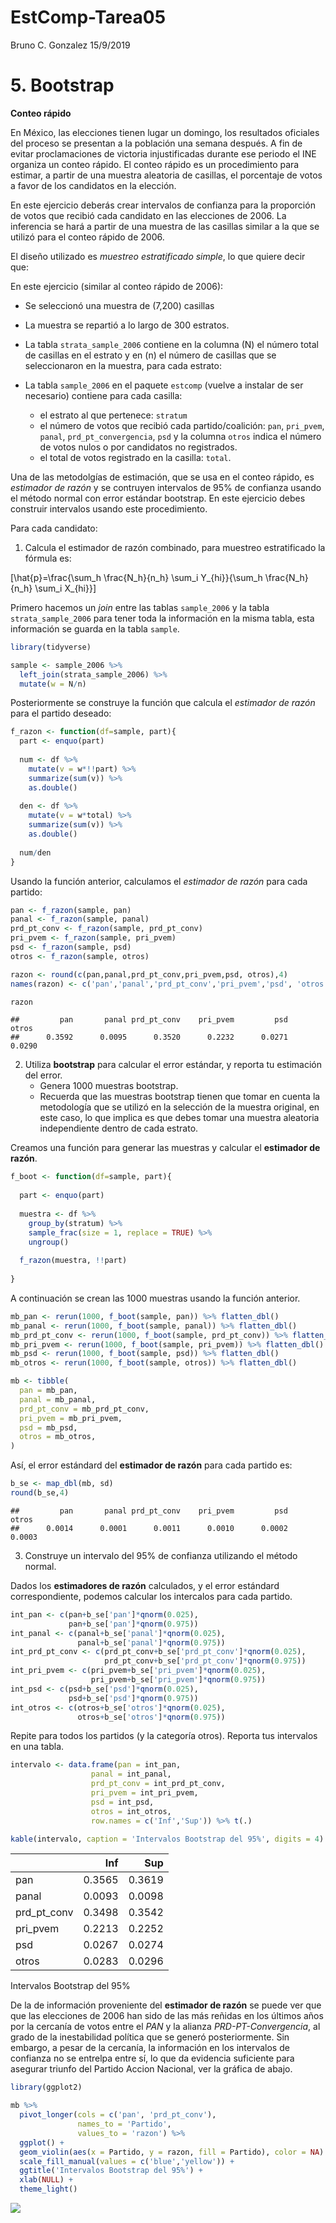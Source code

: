 EstComp-Tarea05
================
Bruno C. Gonzalez
15/9/2019

# 5\. Bootstrap

**Conteo rápido**

En México, las elecciones tienen lugar un domingo, los resultados
oficiales del proceso se presentan a la población una semana después. A
fin de evitar proclamaciones de victoria injustificadas durante ese
periodo el INE organiza un conteo rápido. El conteo rápido es un
procedimiento para estimar, a partir de una muestra aleatoria de
casillas, el porcentaje de votos a favor de los candidatos en la
elección.

En este ejercicio deberás crear intervalos de confianza para la
proporción de votos que recibió cada candidato en las elecciones de
2006. La inferencia se hará a partir de una muestra de las casillas
similar a la que se utilizó para el conteo rápido de 2006.

El diseño utilizado es *muestreo estratificado simple*, lo que quiere
decir que:

En este ejercicio (similar al conteo rápido de 2006):

  - Se seleccionó una muestra de \(7,200\) casillas

  - La muestra se repartió a lo largo de 300 estratos.

  - La tabla `strata_sample_2006` contiene en la columna \(N\) el número
    total de casillas en el estrato y en \(n\) el número de casillas que
    se seleccionaron en la muestra, para cada estrato:

  - La tabla `sample_2006` en el paquete `estcomp` (vuelve a instalar de
    ser necesario) contiene para cada casilla:
    
      - el estrato al que pertenece: `stratum`
      - el número de votos que recibió cada partido/coalición: `pan`,
        `pri_pvem`, `panal`, `prd_pt_convergencia`, `psd` y la columna
        `otros` indica el número de votos nulos o por candidatos no
        registrados.
      - el total de votos registrado en la casilla: `total`.

Una de las metodolgías de estimación, que se usa en el conteo rápido, es
*estimador de razón* y se contruyen intervalos de 95% de confianza
usando el método normal con error estándar bootstrap. En este ejercicio
debes construir intervalos usando este procedimiento.

Para cada candidato:

1.  Calcula el estimador de razón combinado, para muestreo estratificado
    la fórmula
es:

\[\hat{p}=\frac{\sum_h \frac{N_h}{n_h} \sum_i Y_{hi}}{\sum_h \frac{N_h}{n_h} \sum_i X_{hi}}\]

Primero hacemos un *join* entre las tablas `sample_2006` y la tabla
`strata_sample_2006` para tener toda la información en la misma tabla,
esta información se guarda en la tabla `sample`.

``` r
library(tidyverse)

sample <- sample_2006 %>% 
  left_join(strata_sample_2006) %>% 
  mutate(w = N/n)
```

Posteriormente se construye la función que calcula el *estimador de
razón* para el partido deseado:

``` r
f_razon <- function(df=sample, part){
  part <- enquo(part)
  
  num <- df %>%
    mutate(v = w*!!part) %>% 
    summarize(sum(v)) %>% 
    as.double()  
  
  den <- df %>%
    mutate(v = w*total) %>% 
    summarize(sum(v)) %>% 
    as.double()
  
  num/den
}
```

Usando la función anterior, calculamos el *estimador de razón* para cada
partido:

``` r
pan <- f_razon(sample, pan)
panal <- f_razon(sample, panal)
prd_pt_conv <- f_razon(sample, prd_pt_conv)
pri_pvem <- f_razon(sample, pri_pvem)
psd <- f_razon(sample, psd)
otros <- f_razon(sample, otros)

razon <- round(c(pan,panal,prd_pt_conv,pri_pvem,psd, otros),4)
names(razon) <- c('pan','panal','prd_pt_conv','pri_pvem','psd', 'otros')

razon
```

    ##         pan       panal prd_pt_conv    pri_pvem         psd       otros 
    ##      0.3592      0.0095      0.3520      0.2232      0.0271      0.0290

2.  Utiliza **bootstrap** para calcular el error estándar, y reporta tu
    estimación del error.
      - Genera 1000 muestras bootstrap.
      - Recuerda que las muestras bootstrap tienen que tomar en cuenta
        la metodología que se utilizó en la selección de la muestra
        original, en este caso, lo que implica es que debes tomar una
        muestra aleatoria independiente dentro de cada estrato.

Creamos una función para generar las muestras y calcular el **estimador
de razón**.

``` r
f_boot <- function(df=sample, part){
  
  part <- enquo(part)
  
  muestra <- df %>% 
    group_by(stratum) %>%
    sample_frac(size = 1, replace = TRUE) %>% 
    ungroup()
  
  f_razon(muestra, !!part)
  
}
```

A continuación se crean las 1000 muestras usando la función anterior.

``` r
mb_pan <- rerun(1000, f_boot(sample, pan)) %>% flatten_dbl()
mb_panal <- rerun(1000, f_boot(sample, panal)) %>% flatten_dbl()
mb_prd_pt_conv <- rerun(1000, f_boot(sample, prd_pt_conv)) %>% flatten_dbl()
mb_pri_pvem <- rerun(1000, f_boot(sample, pri_pvem)) %>% flatten_dbl()
mb_psd <- rerun(1000, f_boot(sample, psd)) %>% flatten_dbl()
mb_otros <- rerun(1000, f_boot(sample, otros)) %>% flatten_dbl()

mb <- tibble(
  pan = mb_pan,
  panal = mb_panal,
  prd_pt_conv = mb_prd_pt_conv,
  pri_pvem = mb_pri_pvem,
  psd = mb_psd,
  otros = mb_otros,
)
```

Así, el error estándard del **estimador de razón** para cada partido es:

``` r
b_se <- map_dbl(mb, sd)
round(b_se,4)
```

    ##         pan       panal prd_pt_conv    pri_pvem         psd       otros 
    ##      0.0014      0.0001      0.0011      0.0010      0.0002      0.0003

3.  Construye un intervalo del 95% de confianza utilizando el método
    normal.

Dados los **estimadores de razón** calculados, y el error estándard
correspondiente, podemos calcular los intercalos para cada partido.

``` r
int_pan <- c(pan+b_se['pan']*qnorm(0.025),
             pan+b_se['pan']*qnorm(0.975))
int_panal <- c(panal+b_se['panal']*qnorm(0.025),
               panal+b_se['panal']*qnorm(0.975))
int_prd_pt_conv <- c(prd_pt_conv+b_se['prd_pt_conv']*qnorm(0.025),
                     prd_pt_conv+b_se['prd_pt_conv']*qnorm(0.975))
int_pri_pvem <- c(pri_pvem+b_se['pri_pvem']*qnorm(0.025),
                  pri_pvem+b_se['pri_pvem']*qnorm(0.975))
int_psd <- c(psd+b_se['psd']*qnorm(0.025),
             psd+b_se['psd']*qnorm(0.975))
int_otros <- c(otros+b_se['otros']*qnorm(0.025),
               otros+b_se['otros']*qnorm(0.975))
```

Repite para todos los partidos (y la categoría otros). Reporta tus
intervalos en una tabla.

``` r
intervalo <- data.frame(pan = int_pan,
                  panal = int_panal,
                  prd_pt_conv = int_prd_pt_conv,
                  pri_pvem = int_pri_pvem,
                  psd = int_psd,
                  otros = int_otros,
                  row.names = c('Inf','Sup')) %>% t(.)

kable(intervalo, caption = 'Intervalos Bootstrap del 95%', digits = 4)
```

|               |    Inf |    Sup |
| ------------- | -----: | -----: |
| pan           | 0.3565 | 0.3619 |
| panal         | 0.0093 | 0.0098 |
| prd\_pt\_conv | 0.3498 | 0.3542 |
| pri\_pvem     | 0.2213 | 0.2252 |
| psd           | 0.0267 | 0.0274 |
| otros         | 0.0283 | 0.0296 |

Intervalos Bootstrap del 95%

De la de información proveniente del **estimador de razón** se puede ver
que que las elecciones de 2006 han sido de las más reñidas en los
últimos años por la cercanía de votos entre el *PAN* y la alianza
*PRD-PT-Convergencia*, al grado de la inestabilidad política que se
generó posteriormente. Sin embargo, a pesar de la cercanía, la
información en los intervalos de confianza no se entrelpa entre sí, lo
que da evidencia suficiente para asegurar triunfo del Partido Accion
Nacional, ver la gráfica de abajo.

``` r
library(ggplot2)

mb %>% 
  pivot_longer(cols = c('pan', 'prd_pt_conv'), 
               names_to = 'Partido', 
               values_to = 'razon') %>% 
  ggplot() +
  geom_violin(aes(x = Partido, y = razon, fill = Partido), color = NA) +
  scale_fill_manual(values = c('blue','yellow')) +
  ggtitle('Intervalos Bootstrap del 95%') +
  xlab(NULL) +
  theme_light()
```

![](EstComp-Tarea05-BCG_files/figure-gfm/grafica-1.png)<!-- -->
